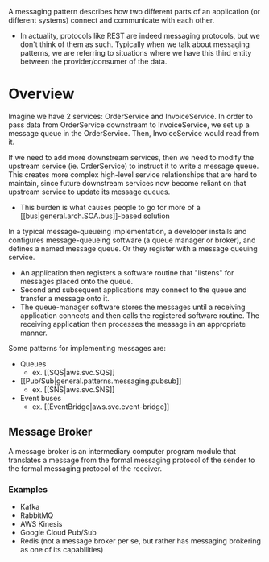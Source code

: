 
A messaging pattern describes how two different parts of an application (or different systems) connect and communicate with each other.
- In actuality, protocols like REST are indeed messaging protocols, but we don't think of them as such. Typically when we talk about messaging patterns, we are referring to situations where we have this third entity between the provider/consumer of the data.

# Overview
Imagine we have 2 services: OrderService and InvoiceService. In order to pass data from OrderService downstream to InvoiceService, we set up a message queue in the OrderService. Then, InvoiceService would read from it.

If we need to add more downstream services, then we need to modify the upstream service (ie. OrderService) to instruct it to write a message queue. This creates more complex high-level service relationships that are hard to maintain, since future downstream services now become reliant on that upstream service to update its message queues.
- This burden is what causes people to go for more of a [[bus|general.arch.SOA.bus]]-based solution

In a typical message-queueing implementation, a developer installs and configures message-queueing software (a queue manager or broker), and defines a named message queue. Or they register with a message queuing service.
- An application then registers a software routine that "listens" for messages placed onto the queue.
- Second and subsequent applications may connect to the queue and transfer a message onto it.
- The queue-manager software stores the messages until a receiving application connects and then calls the registered software routine. The receiving application then processes the message in an appropriate manner.

Some patterns for implementing messages are:
- Queues
	- ex. [[SQS|aws.svc.SQS]]
- [[Pub/Sub|general.patterns.messaging.pubsub]]
	- ex. [[SNS|aws.svc.SNS]]
- Event buses
	- ex. [[EventBridge|aws.svc.event-bridge]]


## Message Broker
A message broker is an intermediary computer program module that translates a message from the formal messaging protocol of the sender to the formal messaging protocol of the receiver.

### Examples
- Kafka
- RabbitMQ
- AWS Kinesis
- Google Cloud Pub/Sub
- Redis (not a message broker per se, but rather has messaging brokering as one of its capabilities)
